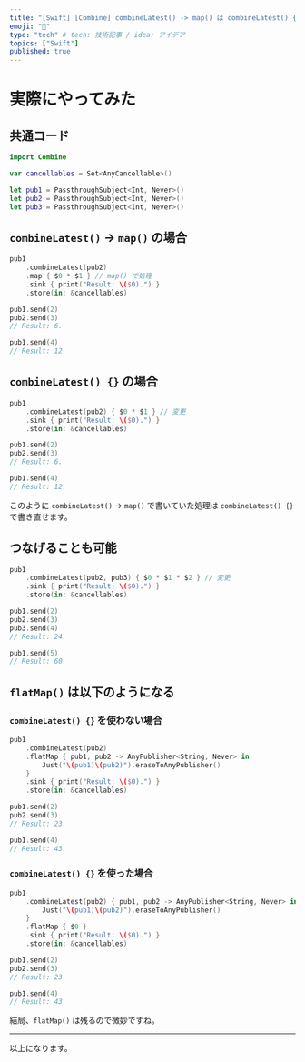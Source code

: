 ```yaml
---
title: "[Swift] [Combine] combineLatest() -> map() は combineLatest() {} で書き直せる"
emoji: "🌾"
type: "tech" # tech: 技術記事 / idea: アイデア
topics: ["Swift"]
published: true
---
```


# 実際にやってみた

## 共通コード

```swift
import Combine

var cancellables = Set<AnyCancellable>()

let pub1 = PassthroughSubject<Int, Never>()
let pub2 = PassthroughSubject<Int, Never>()
let pub3 = PassthroughSubject<Int, Never>()
```

## `combineLatest()` -> `map()` の場合

```swift
pub1
    .combineLatest(pub2)
    .map { $0 * $1 } // map() で処理
    .sink { print("Result: \($0).") }
    .store(in: &cancellables)

pub1.send(2)
pub2.send(3)
// Result: 6.

pub1.send(4)
// Result: 12.
```

## `combineLatest() {}` の場合

```swift
pub1
    .combineLatest(pub2) { $0 * $1 } // 変更
    .sink { print("Result: \($0).") }
    .store(in: &cancellables)

pub1.send(2)
pub2.send(3)
// Result: 6.

pub1.send(4)
// Result: 12.
```

このように `combineLatest()` -> `map()` で書いていた処理は `combineLatest() {}` で書き直せます。

## つなげることも可能

```swift
pub1
    .combineLatest(pub2, pub3) { $0 * $1 * $2 } // 変更
    .sink { print("Result: \($0).") }
    .store(in: &cancellables)

pub1.send(2)
pub2.send(3)
pub3.send(4)
// Result: 24.

pub1.send(5)
// Result: 60.
```

## `flatMap()` は以下のようになる

### `combineLatest() {}` を使わない場合

```swift
pub1
    .combineLatest(pub2)
    .flatMap { pub1, pub2 -> AnyPublisher<String, Never> in
        Just("\(pub1)\(pub2)").eraseToAnyPublisher()
    }
    .sink { print("Result: \($0).") }
    .store(in: &cancellables)

pub1.send(2)
pub2.send(3)
// Result: 23.

pub1.send(4)
// Result: 43.
```

### `combineLatest() {}` を使った場合

```swift
pub1
    .combineLatest(pub2) { pub1, pub2 -> AnyPublisher<String, Never> in
        Just("\(pub1)\(pub2)").eraseToAnyPublisher()
    }
    .flatMap { $0 }
    .sink { print("Result: \($0).") }
    .store(in: &cancellables)

pub1.send(2)
pub2.send(3)
// Result: 23.

pub1.send(4)
// Result: 43.
```

結局、`flatMap()` は残るので微妙ですね。

---

以上になります。